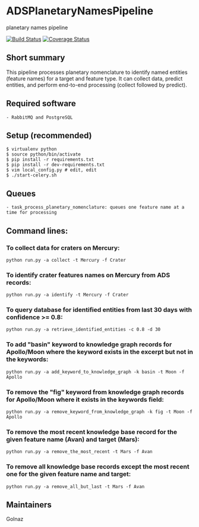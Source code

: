 # ADSPlanetaryNamesPipeline
planetary names pipeline

[![Build Status](https://github.com/adsabs/ADSPlanetaryNamesPipeline/actions/workflows/python_actions.yml/badge.svg)](https://github.com/adsabs/ADSPlanetaryNamesPipeline/actions/workflows/python_actions.yml)
[![Coverage Status](https://coveralls.io/repos/adsabs/ADSPlanetaryNamesPipeline/badge.svg)](https://coveralls.io/r/adsabs/ADSPlanetaryNamesPipeline)

## Short summary

This pipeline processes planetary nomenclature to identify named entities (feature names) for a target and feature type. It can collect data, predict entities, and perform end-to-end processing (collect followed by predict).


## Required software

    - RabbitMQ and PostgreSQL
    
    
## Setup (recommended)

    $ virtualenv python
    $ source python/bin/activate
    $ pip install -r requirements.txt
    $ pip install -r dev-requirements.txt
    $ vim local_config.py # edit, edit
    $ ./start-celery.sh


## Queues
    - task_process_planetary_nomenclature: queues one feature name at a time for processing


## Command lines:

### To collect data for craters on Mercury:

    python run.py -a collect -t Mercury -f Crater
    

### To identify crater features names on Mercury from ADS records:
    
    python run.py -a identify -t Mercury -f Crater
    

### To query database for identified entities from last 30 days with confidence >= 0.8:

    python run.py -a retrieve_identified_entities -c 0.8 -d 30
    

### To add "basin" keyword to knowledge graph records for Apollo/Moon where the keyword exists in the excerpt but not in the keywords:

    python run.py -a add_keyword_to_knowledge_graph -k basin -t Moon -f Apollo
    

### To remove the "fig" keyword from knowledge graph records for Apollo/Moon where it exists in the keywords field:
    
    python run.py -a remove_keyword_from_knowledge_graph -k fig -t Moon -f Apollo
    

### To remove the most recent knowledge base record for the given feature name (Avan) and target (Mars):
    
    python run.py -a remove_the_most_recent -t Mars -f Avan
    

### To remove all knowledge base records except the most recent one for the given feature name and target:
    
    python run.py -a remove_all_but_last -t Mars -f Avan
    


## Maintainers

Golnaz
